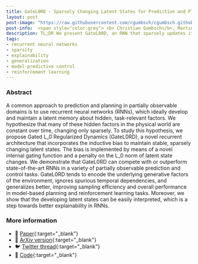 ```yaml
---
title: GateL0RD - Sparsely Changing Latent States for Prediction and Planning in POMDPs
layout: post
post-image: "https://raw.githubusercontent.com/cgumbsch/cgumbsch.github.io/master/assets/images/gatel0rd_BB.gif"
post-info:  <span style="color:grey"> <b> Christian Gumbsch</b>, Martin V. Butz & Georg Martius</span> <br>  <span style="color:grey"> <i> NeurIPS</i> 2021 (26%)</span> <br> <a href="https://arxiv.org/pdf/2110.15949" target="_blank" class="has-text-blue">Paper</i></a>, <a href="https://github.com/martius-lab/GateL0RD" target="_blank" class="has-text-blue">Code</i></a>, <a href="https://x.com/cgumbsch/status/1464149692355334149" target="_blank" class="has-text-blue">Twitter</i></a>  
description: TL;DR We present GateL0RD, an RNN that sparsely updates its latent states, for prediction and control with better generalization, longer memorization abilities, and explainable latent states.
tags:
- recurrent neural networks
- sparsity
- explainability
- generalization
- model-predictive control
- reinforcement learning
---
```


### Abstract

A common approach to prediction and planning in partially observable domains is to use recurrent neural networks (RNNs), which ideally develop and maintain a latent memory about hidden, task-relevant factors. We hypothesize that many of these hidden factors in the physical world are constant over time, changing only sparsely. To study this hypothesis, we propose Gated L_0 Regularized Dynamics (GateL0RD), a novel recurrent architecture that incorporates the inductive bias to maintain stable, sparsely changing latent states.  The bias is implemented by means of a novel internal gating function and a penalty on the L_0 norm of latent state changes. We demonstrate that GateL0RD can compete with or outperform state-of-the-art RNNs in a variety of partially observable prediction and control tasks. GateL0RD tends to encode the underlying generative factors of the environment, ignores spurious temporal dependencies, and generalizes better, improving sampling efficiency and overall performance in model-based planning and reinforcement learning tasks. Moreover, we show that the developing latent states can be easily interpreted, which is a step towards better explainability in RNNs.

### More information
- :scroll: [Paper](https://openreview.net/pdf?id=-VjKyYX-PI9){:target="_blank"}
- :page_facing_up: [ArXiv version](https://arxiv.org/pdf/2110.15949){:target="_blank"}
- :bird: [Twitter thread](https://twitter.com/cgumbsch/status/1464149692355334149?s=20&t=jNkRLTfjouHmcVLAQrA1rQ){:target="_blank"}
- :snake: [Code](https://github.com/martius-lab/GateL0RD){:target="_blank"}
